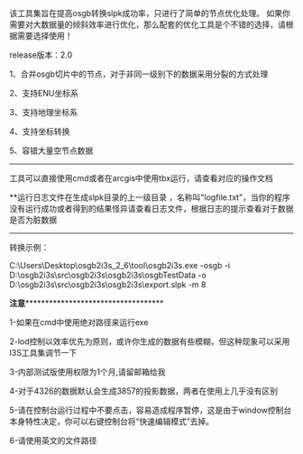 该工具集旨在提高osgb转换slpk成功率，只进行了简单的节点优化处理。
如果你需要对大数据量的倾斜效率进行优化，那么配套的优化工具是个不错的选择，请根据需要选择使用！

release版本：2.0

1、合并osgb切片中的节点，对于非同一级别下的数据采用分裂的方式处理

2、支持ENU坐标系

3、支持地理坐标系

4、支持坐标转换

5、容错大量空节点数据

-----------------------------------------------------------------------------

工具可以直接使用cmd或者在arcgis中使用tbx运行，请查看对应的操作文档


**运行日志文件在生成slpk目录的上一级目录 ，名称叫"logfile.txt"，当你的程序没有运行成功或者得到的结果怪异请查看日志文件，根据日志的提示查看对于数据是否为脏数据

-----------------------------------------------------------------------------

转换示例：

C:\Users\Desktop\osgb2i3s_2_6\tool\osgb2i3s.exe -osgb -i D:\osgb2i3s\src\osgb2i3s\osgb2i3s\osgbTestData -o D:\osgb2i3s\src\osgb2i3s\osgb2i3s\export.slpk -m 8


****************************************************************注意***************************************************************************************************

1-如果在cmd中使用绝对路径来运行exe

2-lod控制以效率优先为原则，或许你生成的数据有些模糊，但这种现象可以采用I3S工具集调节一下

3-内部测试版使用权限为1个月,请留邮箱给我

4-对于4326的数据默认会生成3857的投影数据，两者在使用上几乎没有区别

5-请在控制台运行过程中不要点击，容易造成程序暂停，这是由于window控制台本身特性决定，你可以右键控制台将“快速编辑模式”去掉。

6-请使用英文的文件路径
